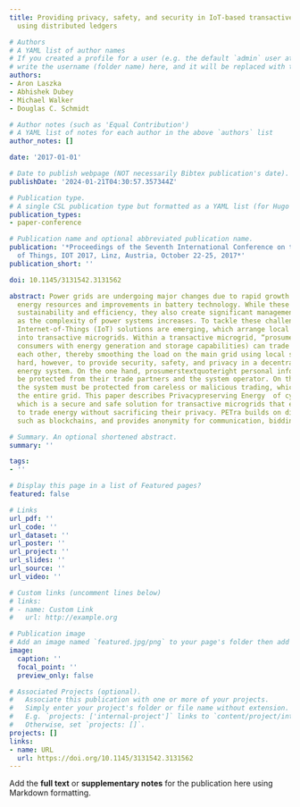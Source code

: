 ```yaml
---
title: Providing privacy, safety, and security in IoT-based transactive energy systems
  using distributed ledgers

# Authors
# A YAML list of author names
# If you created a profile for a user (e.g. the default `admin` user at `content/authors/admin/`), 
# write the username (folder name) here, and it will be replaced with their full name and linked to their profile.
authors:
- Aron Laszka
- Abhishek Dubey
- Michael Walker
- Douglas C. Schmidt

# Author notes (such as 'Equal Contribution')
# A YAML list of notes for each author in the above `authors` list
author_notes: []

date: '2017-01-01'

# Date to publish webpage (NOT necessarily Bibtex publication's date).
publishDate: '2024-01-21T04:30:57.357344Z'

# Publication type.
# A single CSL publication type but formatted as a YAML list (for Hugo requirements).
publication_types:
- paper-conference

# Publication name and optional abbreviated publication name.
publication: '*Proceedings of the Seventh International Conference on the Internet
  of Things, IOT 2017, Linz, Austria, October 22-25, 2017*'
publication_short: ''

doi: 10.1145/3131542.3131562

abstract: Power grids are undergoing major changes due to rapid growth in renewable
  energy resources and improvements in battery technology. While these changes enhance
  sustainability and efficiency, they also create significant management challenges
  as the complexity of power systems increases. To tackle these challenges, decentralized
  Internet-of-Things (IoT) solutions are emerging, which arrange local communities
  into transactive microgrids. Within a transactive microgrid, “prosumers” (i.e.,
  consumers with energy generation and storage capabilities) can trade energy with
  each other, thereby smoothing the load on the main grid using local supply. It is
  hard, however, to provide security, safety, and privacy in a decentralized and transactive
  energy system. On the one hand, prosumerstextquoteright personal information must
  be protected from their trade partners and the system operator. On the other hand,
  the system must be protected from careless or malicious trading, which could destabilize
  the entire grid. This paper describes Privacypreserving Energy  of cyb (PETra),
  which is a secure and safe solution for transactive microgrids that enables consumers
  to trade energy without sacrificing their privacy. PETra builds on distributed ledgers,
  such as blockchains, and provides anonymity for communication, bidding, and trading.

# Summary. An optional shortened abstract.
summary: ''

tags:
- ''

# Display this page in a list of Featured pages?
featured: false

# Links
url_pdf: ''
url_code: ''
url_dataset: ''
url_poster: ''
url_project: ''
url_slides: ''
url_source: ''
url_video: ''

# Custom links (uncomment lines below)
# links:
# - name: Custom Link
#   url: http://example.org

# Publication image
# Add an image named `featured.jpg/png` to your page's folder then add a caption below.
image:
  caption: ''
  focal_point: ''
  preview_only: false

# Associated Projects (optional).
#   Associate this publication with one or more of your projects.
#   Simply enter your project's folder or file name without extension.
#   E.g. `projects: ['internal-project']` links to `content/project/internal-project/index.md`.
#   Otherwise, set `projects: []`.
projects: []
links:
- name: URL
  url: https://doi.org/10.1145/3131542.3131562
---
```


Add the **full text** or **supplementary notes** for the publication here using Markdown formatting.

